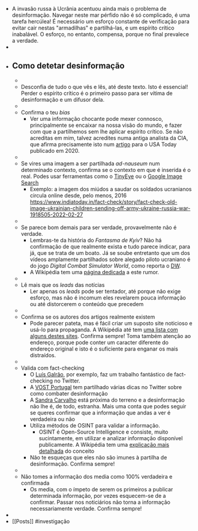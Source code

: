 - A invasão russa à Ucrânia acentuou ainda mais o problema de desinformação. Navegar neste mar pérfido não é só complicado, é uma tarefa hercúlea! É necessário um esforço constante de verificação para evitar cair nestas "armadilhas" e partilhá-las, e um espírito crítico inabalável. O esforço, no entanto, compensa, porque no final prevalece a verdade.
-
- ## Como detetar desinformação
	-
	- Desconfia de tudo o que vês e lês, até deste texto. Isto é essencial! Perder o espírito crítico é o primeiro passo para ser vítima de desinformação e um difusor dela.
	-
	- Confirma o teu _bias_
		- Ver uma informação chocante pode mexer connosco, principalmente se encaixar na nossa visão do mundo, e fazer com que a partilhemos sem lhe aplicar espírito crítico. Se não acreditas em mim, talvez acredites numa antiga analista da CIA, que afirma precisamente isto num [artigo](https://eu.usatoday.com/story/opinion/2020/07/29/cia-tips-fake-news-check-bias-ask-questions-do-research-column/5518879002/) para o USA Today publicado em 2020.
	-
	- Se vires uma imagem a ser partilhada _ad-nauseum_ num determinado contexto, confirma se o contexto em que é inserida é o real. Podes usar ferramentas como o [TinyEye](https://tineye.com/) ou o [Google Image Search](https://images.google.com/)
		- Exemplo: a imagem dos miúdos a saudar os soldados ucranianos circula online desde, pelo menos, 2016
		  https://www.indiatoday.in/fact-check/story/fact-check-old-image-ukrainian-children-sending-off-army-ukraine-russia-war-1918505-2022-02-27
	-
	- Se parece bom demais para ser verdade, provavelmente não é verdade.
		- Lembras-te da história do _Fantasma de Kyiv_? Não há confirmação de que realmente exista e tudo parece indicar, para já, que se trata de um boato. Já se soube entretanto que um dos vídeos amplamente partilhados sobre alegado piloto ucraniano é do jogo _Digital Combat Simulator World_, como reporta o [DW](https://www.dw.com/en/fact-check-ukraines-ghost-of-kyiv-fighter-pilot/a-60951825).
		- A Wikipédia tem uma [página dedicada](https://en.wikipedia.org/wiki/Ghost_of_Kyiv) a este rumor.
	-
	- Lê mais que os _leads_ das notícias
		- Ler apenas os _leads_ pode ser tentador, até porque não exige esforço, mas não é incomum eles revelarem pouca informação ou até distorcerem o conteúdo que precedem
	-
	- Confirma se os autores dos artigos realmente existem
		- Pode parecer pateta, mas é fácil criar um suposto site noticioso e usá-lo para propaganda. A Wikipédia até tem [uma lista com alguns destes sites](https://en.wikipedia.org/wiki/List_of_fake_news_websites). Confirma sempre! Toma também atenção ao endereço, porque pode conter um caracter diferente do endereço original e isto é o suficiente para enganar os mais distraídos.
	-
	- Valida com fact-checking
		- O [Luís Galrão](https://twitter.com/LGalrao/), por exemplo, faz um trabalho fantástico de fact-checking no Twitter.
		- A [VOST Portugal](https://twitter.com/VOSTPT/) tem partilhado várias dicas no Twitter sobre como combater desinformação
		- A [Sandra Carvalho](https://twitter.com/Khlopomanstvo) está próxima do terreno e a desinformação não lhe é, de todo, estranha. Mais uma conta que podes seguir se queres confirmar que a informação que andas a ver é verdadeira ou não
		- Utiliza métodos de OSINT para validar a informação.
			- OSINT é Open-Source Intelligence e consiste, muito sucintamente, em utilizar e analizar informação disponível publicamente. A Wikipédia tem uma [explicação mais detalhada](https://pt.wikipedia.org/wiki/OSINT) do conceito
		- Não te esqueças que eles não são imunes à partilha de desinformação. Confirma sempre!
	-
	- Não tomes a informação dos media como 100% verdadeira e confirmada
		- Os media, com o ímpeto de serem os primeiros a publicar determinada informação, por vezes esquecem-se de a confirmar. Passar nos noticiários não torna a informação necessariamente verdade. Confirma sempre!
-
- [[Posts]] #investigação
